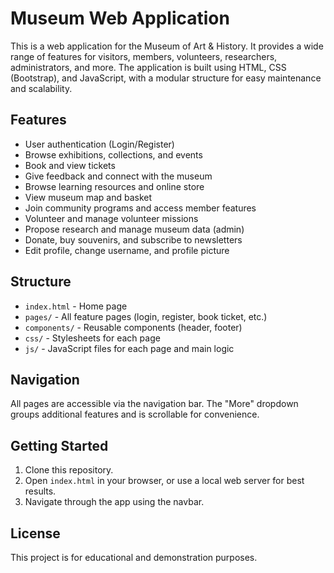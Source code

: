 # Museum Web Application

This is a web application for the Museum of Art & History. It provides a wide range of features for visitors, members, volunteers, researchers, administrators, and more. The application is built using HTML, CSS (Bootstrap), and JavaScript, with a modular structure for easy maintenance and scalability.

## Features

- User authentication (Login/Register)
- Browse exhibitions, collections, and events
- Book and view tickets
- Give feedback and connect with the museum
- Browse learning resources and online store
- View museum map and basket
- Join community programs and access member features
- Volunteer and manage volunteer missions
- Propose research and manage museum data (admin)
- Donate, buy souvenirs, and subscribe to newsletters
- Edit profile, change username, and profile picture

## Structure

- `index.html` - Home page
- `pages/` - All feature pages (login, register, book ticket, etc.)
- `components/` - Reusable components (header, footer)
- `css/` - Stylesheets for each page
- `js/` - JavaScript files for each page and main logic

## Navigation

All pages are accessible via the navigation bar. The "More" dropdown groups additional features and is scrollable for convenience.

## Getting Started

1. Clone this repository.
2. Open `index.html` in your browser, or use a local web server for best results.
3. Navigate through the app using the navbar.

## License

This project is for educational and demonstration purposes.
